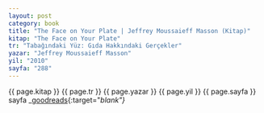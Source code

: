 ```yaml
---
layout: post
category: book
title: "The Face on Your Plate | Jeffrey Moussaieff Masson (Kitap)"
kitap: "The Face on Your Plate"
tr: "Tabağındaki Yüz: Gıda Hakkındaki Gerçekler"
yazar: "Jeffrey Moussaieff Masson"
yil: "2010"
sayfa: "288"
---
```




{{ page.kitap }}
{{ page.tr }}
{{ page.yazar }}
{{ page.yil }}
{{ page.sayfa }} sayfa
<span class="link1">_[goodreads](https://www.goodreads.com/book/show/5289150-the-face-on-your-plate){:target="_blank"}_</span>
